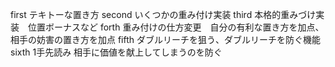 first テキトーな置き方
second いくつかの重み付け実装
third 本格的重みづけ実装　位置ボーナスなど
forth 重み付けの仕方変更　自分の有利な置き方を加点、相手の妨害の置き方を加点
fifth ダブルリーチを狙う、ダブルリーチを防ぐ機能
sixth 1手先読み 相手に価値を献上してしまうのを防ぐ
